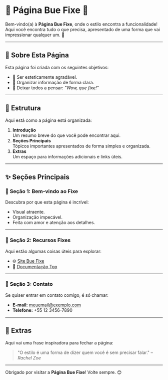 # 🌟 **Página Bue Fixe** 🌟

Bem-vindo(a) à **Página Bue Fixe**, onde o estilo encontra a funcionalidade! Aqui você encontra tudo o que precisa, apresentado de uma forma que vai impressionar qualquer um. 💎

---

## 📝 Sobre Esta Página

Esta página foi criada com os seguintes objetivos:

- 📌 Ser esteticamente agradável.
- 📌 Organizar informação de forma clara.
- 📌 Deixar todos a pensar: *"Wow, que fixe!"*

---

## 📂 Estrutura

Aqui está como a página está organizada:

1. **Introdução**  
   Um resumo breve do que você pode encontrar aqui.  
2. **Seções Principais**  
   Tópicos importantes apresentados de forma simples e organizada.  
3. **Extras**  
   Um espaço para informações adicionais e links úteis.

---

## ✨ Seções Principais

### 📁 **Seção 1: Bem-vindo ao Fixe**  
Descubra por que esta página é incrível:

- Visual atraente.  
- Organização impecável.  
- Feita com amor e atenção aos detalhes.

---

### 📁 **Seção 2: Recursos Fixes**  
Aqui estão algumas coisas úteis para explorar:

- 🌐 [Site Bue Fixe](https://example.com)  
- 📜 [Documentação Top](https://example.com/docs)

---

### 📁 **Seção 3: Contato**  
Se quiser entrar em contato comigo, é só chamar:

- **E-mail:** meuemail@exemplo.com  
- **Telefone:** +55 12 3456-7890

---

## 🌌 Extras

Aqui vai uma frase inspiradora para fechar a página:

> "O estilo é uma forma de dizer quem você é sem precisar falar." – *Rachel Zoe*

---

Obrigado por visitar a **Página Bue Fixe**! Volte sempre. 😊
